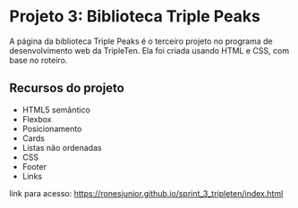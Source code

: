 # Projeto 3: Biblioteca Triple Peaks

A página da biblioteca Triple Peaks é o terceiro projeto no programa de desenvolvimento web da TripleTen. Ela foi criada usando HTML e CSS, com base no roteiro.

## Recursos do projeto

- HTML5 semântico
- Flexbox
- Posicionamento
- Cards
- Listas não ordenadas
- CSS
- Footer
- Links

link para acesso: https://ronesjunior.github.io/sprint_3_tripleten/index.html
